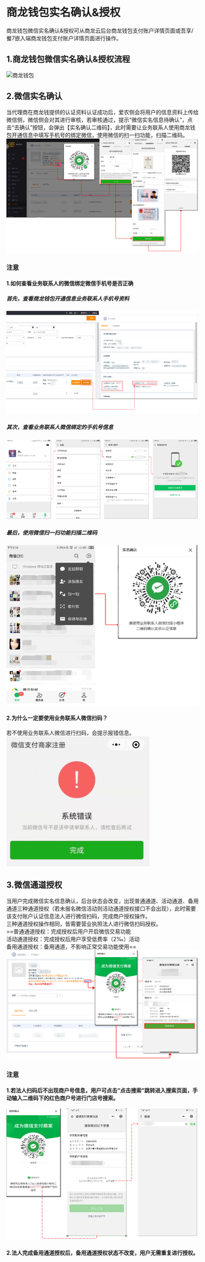 # 商龙钱包实名确认&授权
商龙钱包微信实名确认&授权可从商龙云后台商龙钱包支付账户详情页面或吾享/餐7嵌入端商龙钱包支付账户详情页面进行操作。
## 1.商龙钱包微信实名确认&授权流程
![商龙钱包](picture\\商龙钱包\\107.png=-600)   
## 2.微信实名确认
当代理商在商龙钱提供的认证资料认证成功后，爱农侧会将用户的信息资料上传给微信侧，微信侧会对其进行审核，若审核通过，提示“微信实名信息待确认”，点击“去确认”按钮，会弹出【实名确认二维码】，此时需要让业务联系人使用商龙钱包开通信息中填写手机号的绑定微信，使用微信的扫一扫功能，扫描二维码。  
![商龙钱包](picture\\商龙钱包\\108.png)   
### 注意
#### 1.如何查看业务联系人的微信绑定微信手机号是否正确
##### 首先，查看商龙钱包开通信息业务联系人手机号资料 
![商龙钱包](picture\\商龙钱包\\109.png) 
##### 其次，查看业务联系人微信绑定的手机号信息
![商龙钱包](picture\\商龙钱包\\110.png) 
##### 最后，使用微信扫一扫功能扫描二维码
![商龙钱包](picture\\商龙钱包\\111.png)   
#### 2.为什么一定要使用业务联系人微信扫码？
若不使用业务联系人微信进行扫码，会提示报错信息。  
![商龙钱包](picture\\商龙钱包\\112.png)    
## 3.微信通道授权
当用户完成微信实名信息确认，后台状态会改变，出现普通通道、活动通道、备用通道三种通道授权（若未报名微信活动则活动通道授权接口不会出现），此时需要该支付账户认证信息法人进行微信扫码，完成商户授权操作。  
三种通道授权操作相同，皆需要营业执照法人进行微信扫码授权。  
==普通通道授权：完成授权后用户开启微信交易功能  
活动通道授权：完成授权后用户享受低费率（2‰）活动  
备用通道授权：备用通道，不影响正常交易功能使用==  
![商龙钱包](picture\\商龙钱包\\113.png)
### 注意
#### 1.若法人扫码后不出现商户号信息，用户可点击“点击搜索”跳转进入搜索页面，手动输入二维码下的红色商户号进行门店号搜索。
![商龙钱包](picture\\商龙钱包\\114.png)  
#### 2.法人完成备用通道授权后，备用通道授权状态不改变，用户无需重复进行授权。